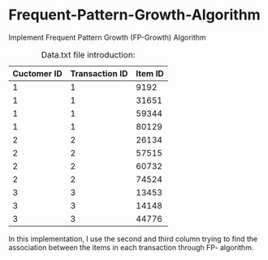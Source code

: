 # Frequent-Pattern-Growth-Algorithm
Implement Frequent Pattern Growth (FP-Growth) Algorithm

<table>
    <thead>
        <caption>Data.txt file introduction:</caption>
        <tr>
                 <th>Cuctomer ID</th>                 
                 <th>Transaction ID</th>                 
                 <th>Item ID</th>
        </tr>
    </thead>
    <tbody>
        <tr>
                 <td>1</td> <td>1</td> <td>9192</td>
        </tr>
        <tr>
                 <td>1</td> <td>1</td> <td>31651</td>
        </tr>
        <tr>
                 <td>1</td> <td>1</td> <td>59344</td>
        </tr>
        <tr>
                 <td>1</td> <td>1</td> <td>80129</td>
        </tr>
        <tr>
                 <td>2</td> <td>2</td> <td>26134</td>
        </tr>
        <tr>
                 <td>2</td> <td>2</td> <td>57515</td>
        </tr>
        <tr>
                 <td>2</td> <td>2</td> <td>60732</td>
        </tr>
        <tr>
                 <td>2</td> <td>2</td> <td>74524</td>
        </tr>
        <tr>
                 <td>3</td> <td>3</td> <td>13453</td>
        </tr>
        <tr>
                 <td>3</td> <td>3</td> <td>14148</td>
        </tr>
        <tr>
                 <td>3</td> <td>3</td> <td>44776</td>
        </tr>
    </tbody>
</table>
In this implementation, I use the second and third column trying to find the association between the items in each transaction through FP- algorithm.
